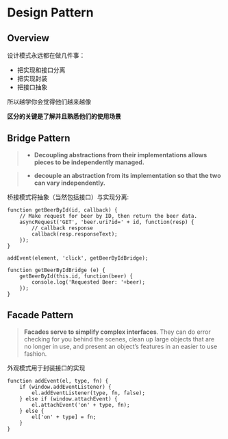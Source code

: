 # Design Pattern

## Overview

设计模式永远都在做几件事：

- 把实现和接口分离
- 把实现封装
- 把接口抽象

所以越学你会觉得他们越来越像

**区分的关键是了解并且熟悉他们的使用场景**

## Bridge Pattern

>- **Decoupling abstractions from their implementations allows pieces to be independently managed.**

>- **decouple an abstraction from its implementation so that the two can vary independently.**

桥接模式将抽象（当然包括接口）与实现分离:

```
function getBeerById(id, callback) {
    // Make request for beer by ID, then return the beer data.
    asyncRequest('GET', 'beer.uri?id=' + id, function(resp) {
        // callback response
        callback(resp.responseText);
    });
}

addEvent(element, 'click', getBeerByIdBridge);

function getBeerByIdBridge (e) {
    getBeerById(this.id, function(beer) {
        console.log('Requested Beer: '+beer);
    });
}
```

## Facade Pattern

>**Facades serve to simplify complex interfaces**. They can do error checking for you behind the scenes, clean up large objects that are no longer in use, and present an object’s features in an easier to use fashion. 

外观模式用于封装接口的实现

```
function addEvent(el, type, fn) {
    if (window.addEventListener) {
        el.addEventListener(type, fn, false);
    } else if (window.attachEvent) {
        el.attachEvent('on' + type, fn);
    } else {
        el['on' + type] = fn;
    }
}
```



